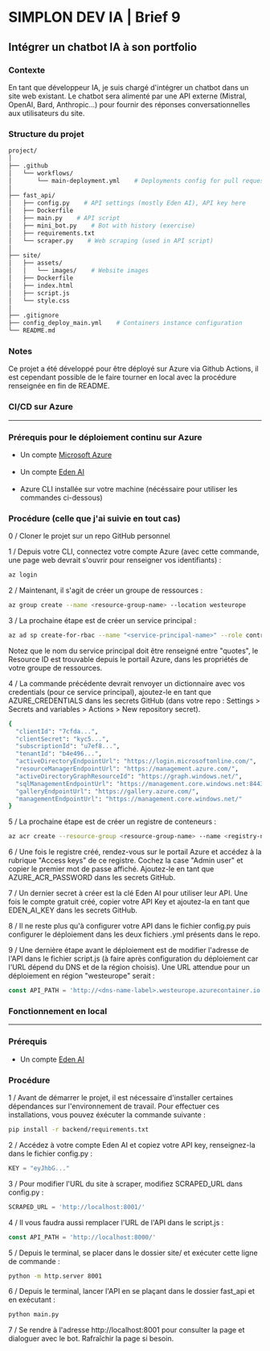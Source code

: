 # SIMPLON DEV IA | Brief 9

## Intégrer un chatbot IA à son portfolio

### Contexte

En tant que développeur IA, je suis chargé d'intégrer un chatbot dans un site web existant. Le chatbot sera alimenté par une API externe (Mistral, OpenAI, Bard, Anthropic...) pour fournir des réponses conversationnelles aux utilisateurs du site.

### Structure du projet

```bash
project/
│
├── .github
│   └── workflows/
│       └── main-deployment.yml    # Deployments config for pull requests on main branch
│
├── fast_api/
│   ├── config.py    # API settings (mostly Eden AI), API key here
│   ├── Dockerfile
│   ├── main.py    # API script
│   ├── mini_bot.py    # Bot with history (exercise)
│   ├── requirements.txt
│   └── scraper.py    # Web scraping (used in API script)
│
├── site/
│   ├── assets/
│   │   └── images/    # Website images
│   ├── Dockerfile
│   ├── index.html
│   ├── script.js
│   └── style.css
│
├── .gitignore
├── config_deploy_main.yml    # Containers instance configuration
└── README.md
```

### Notes

Ce projet a été développé pour être déployé sur Azure via Github Actions, il est cependant possible de le faire tourner en local avec la procédure renseignée en fin de README.

### CI/CD sur Azure <hr>

### Prérequis pour le déploiement continu sur Azure

- Un compte [Microsoft Azure](https://portal.azure.com/)<br><br>
- Un compte [Eden AI](https://app.edenai.run/)<br><br>
- Azure CLI installée sur votre machine (nécéssaire pour utiliser les commandes ci-dessous)

### Procédure (celle que j'ai suivie en tout cas)

0 / Cloner le projet sur un repo GitHub personnel<br>

1 / Depuis votre CLI, connectez votre compte Azure (avec cette commande, une page web devrait s'ouvrir pour renseigner vos identifiants) :
```bash
az login
```

2 / Maintenant, il s'agit de créer un groupe de ressources :
```bash
az group create --name <resource-group-name> --location westeurope
```

3 / La prochaine étape est de créer un service principal :
```bash
az ad sp create-for-rbac --name "<service-principal-name>" --role contributor --scopes <Resource-ID> --json-auth
```
Notez que le nom du service principal doit être renseigné entre "quotes", le Resource ID est trouvable depuis le portail Azure, dans les propriétés de votre groupe de ressources.<br>

4 / La commande précédente devrait renvoyer un dictionnaire avec vos credentials (pour ce service principal), ajoutez-le en tant que AZURE_CREDENTIALS dans les secrets GitHub (dans votre repo : Settings > Secrets and variables > Actions > New repository secret).
```bash
{
  "clientId": "7cfda...",
  "clientSecret": "kyc5...",
  "subscriptionId": "u7ef8...",
  "tenantId": "b4e496...",
  "activeDirectoryEndpointUrl": "https://login.microsoftonline.com/",
  "resourceManagerEndpointUrl": "https://management.azure.com/",
  "activeDirectoryGraphResourceId": "https://graph.windows.net/",
  "sqlManagementEndpointUrl": "https://management.core.windows.net:8443/",
  "galleryEndpointUrl": "https://gallery.azure.com/",
  "managementEndpointUrl": "https://management.core.windows.net/"
}
```

5 / La prochaine étape est de créer un registre de conteneurs :
```bash
az acr create --resource-group <resource-group-name> --name <registry-name> --sku Standard
```

6 / Une fois le registre créé, rendez-vous sur le portail Azure et accédez à la rubrique "Access keys" de ce registre. Cochez la case "Admin user" et copier le premier mot de passe affiché. Ajoutez-le en tant que AZURE_ACR_PASSWORD dans les secrets GitHub.<br>

7 / Un dernier secret à créer est la clé Eden AI pour utiliser leur API. Une fois le compte gratuit créé, copier votre API Key et ajoutez-la en tant que EDEN_AI_KEY dans les secrets GitHub.<br>

8 / Il ne reste plus qu'à configurer votre API dans le fichier config.py puis configurer le déploiement dans les deux fichiers .yml présents dans le repo.<br>

9 / Une dernière étape avant le déploiement est de modifier l'adresse de l'API dans le fichier script.js (à faire après configuration du déploiement car l'URL dépend du DNS et de la région choisis). Une URL attendue pour un déploiement en région "westeurope" serait :
```js
const API_PATH = 'http://<dns-name-label>.westeurope.azurecontainer.io:<port>/'
```

### Fonctionnement en local <hr>

### Prérequis

- Un compte [Eden AI](https://app.edenai.run/)

### Procédure

1 / Avant de démarrer le projet, il est nécessaire d'installer certaines dépendances sur l'environnement de travail. Pour effectuer ces installations, vous pouvez éxécuter la commande suivante :
```bash
pip install -r backend/requirements.txt
```

2 / Accédez à votre compte Eden AI et copiez votre API key, renseignez-la dans le fichier config.py :
```py
KEY = "eyJhbG..."
```

3 / Pour modifier l'URL du site à scraper, modifiez SCRAPED_URL dans config.py :
```py
SCRAPED_URL = 'http://localhost:8001/'
```

4 / Il vous faudra aussi remplacer l'URL de l'API dans le script.js :
```js
const API_PATH = 'http://localhost:8000/'
```

5 / Depuis le terminal, se placer dans le dossier site/ et exécuter cette ligne de commande :
```bash
python -m http.server 8001
```

6 / Depuis le terminal, lancer l'API en se plaçant dans le dossier fast_api et en exécutant :
```bash
python main.py
```

7 / Se rendre à l'adresse http://localhost:8001 pour consulter la page et dialoguer avec le bot. Rafraîchir la page si besoin.
